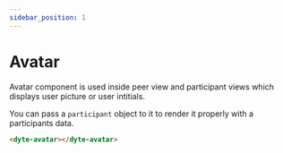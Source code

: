 ```yaml
---
sidebar_position: 1
---
```


# Avatar

Avatar component is used inside peer view and participant views which displays user picture or user intitials.

You can pass a `participant` object to it to render it properly with a participants data.

```html
<dyte-avatar></dyte-avatar>
```
